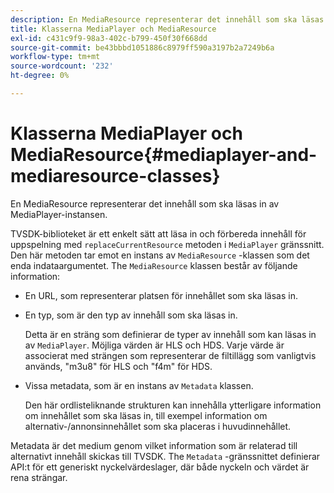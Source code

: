 ```yaml
---
description: En MediaResource representerar det innehåll som ska läsas in av MediaPlayer-instansen.
title: Klasserna MediaPlayer och MediaResource
exl-id: c431c9f9-98a3-402c-b799-450f30f668dd
source-git-commit: be43bbbd1051886c8979ff590a3197b2a7249b6a
workflow-type: tm+mt
source-wordcount: '232'
ht-degree: 0%

---
```


# Klasserna MediaPlayer och MediaResource{#mediaplayer-and-mediaresource-classes}

En MediaResource representerar det innehåll som ska läsas in av MediaPlayer-instansen.

<!--<a id="section_B09A012C97454AF58CE2269B800D8027"></a>-->

TVSDK-biblioteket är ett enkelt sätt att läsa in och förbereda innehåll för uppspelning med `replaceCurrentResource` metoden i `MediaPlayer` gränssnitt. Den här metoden tar emot en instans av `MediaResource` -klassen som det enda indataargumentet. The `MediaResource` klassen består av följande information:

* En URL, som representerar platsen för innehållet som ska läsas in.
* En typ, som är den typ av innehåll som ska läsas in.

   Detta är en sträng som definierar de typer av innehåll som kan läsas in av `MediaPlayer`. Möjliga värden är HLS och HDS. Varje värde är associerat med strängen som representerar de filtillägg som vanligtvis används, &quot;m3u8&quot; för HLS och &quot;f4m&quot; för HDS.
* Vissa metadata, som är en instans av `Metadata` klassen.

   Den här ordlisteliknande strukturen kan innehålla ytterligare information om innehållet som ska läsas in, till exempel information om alternativ-/annonsinnehållet som ska placeras i huvudinnehållet.

Metadata är det medium genom vilket information som är relaterad till alternativt innehåll skickas till TVSDK. The `Metadata` -gränssnittet definierar API:t för ett generiskt nyckelvärdeslager, där både nyckeln och värdet är rena strängar.
